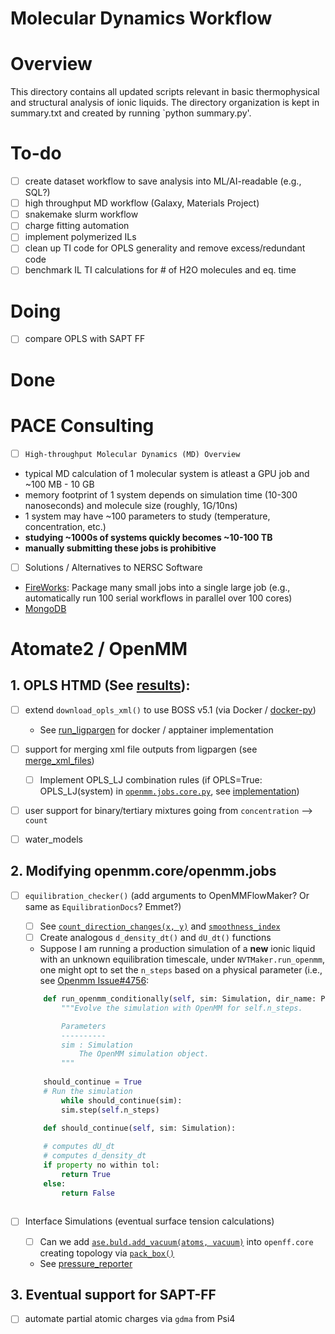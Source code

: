 # Molecular Dynamics Workflow

# Overview 
This directory contains all updated scripts relevant in basic thermophysical and structural analysis 
of ionic liquids. The directory organization is kept in summary.txt and created by running 
`python summary.py'. 

# To-do 
- [ ] create dataset workflow to save analysis into ML/AI-readable (e.g., SQL?)
- [ ] high throughput MD workflow (Galaxy, Materials Project)
- [ ] snakemake slurm workflow
- [ ] charge fitting automation
- [ ] implement polymerized ILs
- [ ] clean up TI code for OPLS generality and remove excess/redundant code
- [ ] benchmark IL TI calculations for # of H2O molecules and eq. time

# Doing
- [ ] compare OPLS with SAPT FF

# Done

# PACE Consulting
- [ ] `High-throughput Molecular Dynamics (MD) Overview` 

* typical MD calculation of 1 molecular system is atleast a GPU job and ~100 MB - 10 GB
* memory footprint of 1 system depends on simulation time (10-300 nanoseconds) and molecule size (roughly, 1G/10ns)
* 1 system may have ~100 parameters to study (temperature, concentration, etc.)
* **studying ~1000s of systems quickly becomes ~10-100 TB**
* **manually submitting these jobs is prohibitive**

- [ ] Solutions / Alternatives to NERSC Software

* [FireWorks](https://materialsproject.github.io/fireworks/index.html): Package many small jobs into a single large job (e.g., automatically run 100 serial workflows in parallel over 100 cores)
* [MongoDB](https://www.mongodb.com/)



# Atomate2 / OpenMM 

## 1. OPLS HTMD (See [results](https://github.com/shehan807/HTMD/tree/hive/results)):
- [ ] extend `download_opls_xml()` to use BOSS v5.1 (via Docker / [docker-py](https://github.com/docker/docker-py))
	- See [run_ligpargen](https://github.com/shehan807/HTMD/blob/f195b3039477c1ce331371c3de743b7f76a1ca9b/force_field/OPLS/setup_openmm.py#L74) for docker / apptainer implementation

- [ ] support for merging xml file outputs from ligpargen (see [merge_xml_files](https://github.com/shehan807/XML_REFORMAT/tree/6921e63aaf1014d7a7fe0b6642c3bf3581180129))
	- [ ] Implement OPLS_LJ combination rules (if OPLS=True: OPLS_LJ(system) in [`openmm.jobs.core.py`](https://github.com/materialsproject/atomate2/blob/main/src/atomate2/openmm/jobs/core.py), see [implementation](https://github.com/shehan807/HTMD/blob/f195b3039477c1ce331371c3de743b7f76a1ca9b/simulation/run_openmm-opls.py#L82))

- [ ] user support for binary/tertiary mixtures going from `concentration` --> `count` 

- [ ] water_models 



## 2. Modifying openmm.core/openmm.jobs
- [ ] `equilibration_checker()` (add arguments to OpenMMFlowMaker? Or same as `EquilibrationDocs`? Emmet?)
	- [ ] See [`count_direction_changes(x, y)`](https://github.com/shehan807/HTMD/blob/f195b3039477c1ce331371c3de743b7f76a1ca9b/analysis/property_calculator/htmd_analyze.py#L10) and [`smoothness_index`](https://github.com/shehan807/HTMD/blob/f195b3039477c1ce331371c3de743b7f76a1ca9b/analysis/property_calculator/htmd_analyze.py#L30)
	- [ ] Create analogous `d_density_dt()` and `dU_dt()` functions 

	- Suppose I am running a production simulation of a **new** ionic liquid with an unknown equilibration timescale, under `NVTMaker.run_openmm`, one might opt to set the `n_steps` based on a physical parameter (i.e., see [Openmm Issue#4756](https://github.com/openmm/openmm/issues/4756#issuecomment-2557381318):
	
	```python 
	    def run_openmm_conditionally(self, sim: Simulation, dir_name: Path, dU_dt=False, density=False,...) -> None:
	        """Evolve the simulation with OpenMM for self.n_steps.
	
	        Parameters
	        ----------
	        sim : Simulation
	            The OpenMM simulation object.
	        """
	        
		should_continue = True
		# Run the simulation
	        while should_continue(sim):
			sim.step(self.n_steps)

	    def should_continue(self, sim: Simulation):
		
		# computes dU_dt
		# computes d_density_dt
		if property no within tol:
			return True
		else:
			return False			
		
	```

- [ ] Interface Simulations (eventual surface tension calculations)
	- [ ] Can we add [`ase.buld.add_vacuum(atoms, vacuum)`](https://wiki.fysik.dtu.dk/ase/ase/build/surface.html#ase.build.add_vacuum) into `openff.core` creating topology via [`pack_box()`](https://github.com/materialsproject/atomate2/blob/95ea0600e00bcded2a0cb6cfe6d190fa6a980c39/src/atomate2/openff/core.py#L120)	

	- See [pressure_reporter](https://github.com/z-gong/mstk/blob/master/mstk/ommhelper/reporter/statedatareporter.py#L470)

## 3. Eventual support for SAPT-FF
- [ ] automate partial atomic charges via `gdma` from Psi4
	
